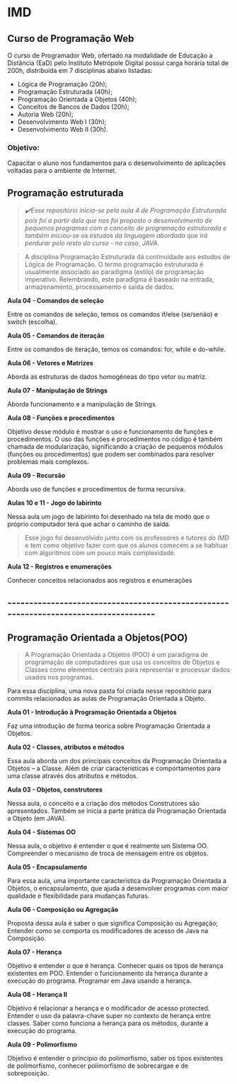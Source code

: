 # IMD 

## Curso de Programação Web

O curso de Programador Web, ofertado na modalidade de Educação a Distância (EaD) pelo Instituto Metrópole Digital possui carga horária total de 200h, distribuída em 7 disciplinas abaixo listadas:


- Lógica de Programação (20h);
- Programação Estruturada (40h);
- Programação Orientada a Objetos (40h);
- Conceitos de Bancos de Dados (20h);
- Autoria Web (20h);
- Desenvolvimento Web I (30h);
- Desenvolvimento Web II (30h).

### **Objetivo:**

Capacitar o aluno nos fundamentos para o desenvolvimento de aplicações voltadas para o ambiente de Internet.

## Programação estruturada

>*:heavy_check_mark:Esse repositório inicia-se pela aula 4 de Programação Estruturada pois foi a partir dela que nos foi proposto o desenvolvimento de pequenos programas com o conceito de programação estruturada e também iniciou-se os estudos da linguagem abordada que irá perdurar pelo resto do curso - no caso, JAVA.*




> A disciplina Programação Estruturada dá continuidade aos estudos de Lógica de Programação. O termo programação estruturada é usualmente associado ao paradigma (estilo) de programação imperativo. Relembrando, este paradigma é baseado na entrada, armazenamento, processamento e saída de dados.

**Aula 04 - Comandos de seleção**

Entre os comandos de seleção, temos os comandos if/else (se/senão) e switch (escolha).

**Aula 05 - Comandos de iteração**

Entre os comandos de iteração, temos os comandos: for, while e do-while.

**Aula 06 - Vetores e Matrizes**

 Aborda as estruturas de dados homogêneas do tipo vetor ou matriz.
 
**Aula 07 - Manipulação de Strings**

Aborda funcionamento e a manipulação de Strings

**Aula 08 - Funções e procedimentos**

Objetivo desse módulo é mostrar o uso e funcionamento de funções e procedimentos. O uso das funções e procedimentos no código é também chamada de modularização, significando a criação de pequenos módulos (funções ou procedimentos) que podem ser combinados para resolver problemas mais complexos.

**Aula 09 - Recursão**

Aborda uso de funções e procedimentos de forma recursiva.

**Aulas 10 e 11 - Jogo do labirinto**

Nessa aula um jogo de labirinto foi desenhado na tela de modo que o próprio computador terá que achar o caminho de saída.

>Esse jogo foi desenvolvido junto com os professores e tutores do IMD e tem como objetivo fazer com que os alunos comecem a se       habituar com algoritmos com um pouco mais complexidade.

**Aula 12 - Registros e enumerações**

Conhecer conceitos relacionados aos registros e enumerações




## -------------------------------------------------------------------------------------


## Programação Orientada a Objetos(POO)

> A Programação Orientada a Objetos (POO) é um paradigma de programação de computadores que usa os conceitos de Objetos e Classes como elementos centrais para representar e processar dados usados nos programas.


Para essa disciplina, uma nova pasta foi criada nesse repositório para commits relacionados as aulas de Programação Orientada a Objeto.

**Aula 01 - Introdução à Programação Orientada a Objetos**

Faz uma introdução de forma teorica sobre Programação Orientada a Objetos.

**Aula 02 - Classes, atributos e métodos**

Essa aula aborda um dos principais conceitos da Programação Orientada a Objetos – a Classe. Além de criar características e comportamentos para uma classe através dos atributos e métodos.

**Aula 03 - Objetos, construtores**

Nessa aula, o conceito e a criação dos métodos Construtores são apresentados. Também se inicia a parte prática da Programação Orientada a Objeto (em JAVA).

**Aula 04 - Sistemas OO**

Nessa aula, o objetivo é entender o que é realmente um Sistema OO. Compreender o mecanismo de troca de mensagem entre os objetos.

**Aula 05 - Encapsulamento**

Para essa aula, uma importante característica da Programação Orientada a Objetos, o encapsulamento, que ajuda a desenvolver programas com maior qualidade e flexibilidade para mudanças futuras.

**Aula 06 - Composição ou Agregação**

Proposta dessa aula é saber o que significa Composição ou Agregação; 
Entender como se comporta os modificadores de acesso de Java na Composição.

**Aula 07 - Herança**

Objetivo é entender o que é herança. Conhecer quais os tipos de herança existentes em POO. Entender o funcionamento da herança durante a execução do programa. Programar em Java usando a herança.

**Aula 08 - Herança II**

Objetivo é relacionar a herança e o modificador de acesso protected. Entender o uso da palavra-chave super no contexto de herança entre classes. Saber como funciona a herança para os métodos, durante a execução do programa.

**Aula 09 - Polimorfismo**

Objetivo é entender o princípio do polimorfismo, saber os tipos existentes de polimorfismo, conhecer polimorfismo de sobrecargae e de sobreposição.









